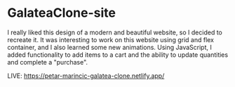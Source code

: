 # GalateaClone-site

I really liked this design of a modern and beautiful website, so I decided to recreate it. It was interesting to work on this website using grid and flex container, and I also learned some new animations.
Using JavaScript, I added functionality to add items to a cart and the ability to update quantities and complete a "purchase".


LIVE: https://petar-marincic-galatea-clone.netlify.app/
